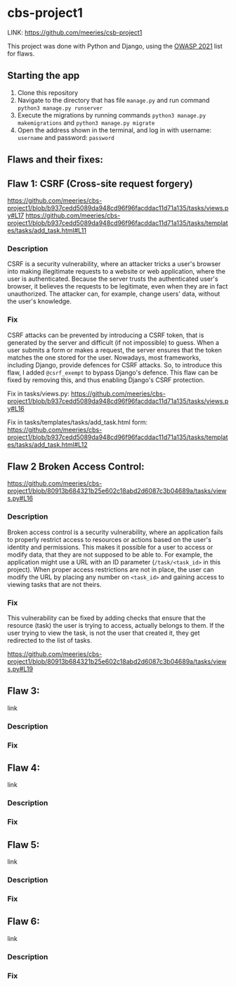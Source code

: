 # cbs-project1
LINK: https://github.com/meeries/csb-project1

This project was done with Python and Django, using the [OWASP 2021](https://owasp.org/www-project-top-ten/) list for flaws.

## Starting the app

1. Clone this repository
2. Navigate to the directory that has file ```manage.py``` and run command ```python3 manage.py runserver```
3. Execute the migrations by running commands ```python3 manage.py makemigrations```
   and ```python3 manage.py migrate```
4. Open the address shown in the terminal, and log in with username: ```username``` and password: ```password```

## Flaws and their fixes:

## Flaw 1: CSRF (Cross-site request forgery)
https://github.com/meeries/cbs-project1/blob/b937cedd5089da948cd96f96facddac11d71a135/tasks/views.py#L17
https://github.com/meeries/cbs-project1/blob/b937cedd5089da948cd96f96facddac11d71a135/tasks/templates/tasks/add_task.html#L11

### Description
CSRF is a security vulnerability, where an attacker tricks a user's browser into making illegitimate requests to a website or web application, where the user is authenticated. Because the server trusts the authenticated user's browser, it believes the requests to be legitimate, even when they are in fact unauthorized. The attacker can, for example, change users' data, without the user's knowledge.

### Fix
CSRF attacks can be prevented by introducing a CSRF token, that is generated by the server and difficult (if not impossible) to guess. When a user submits a form or makes a request, the server ensures that the token matches the one stored for the user. Nowadays, most frameworks, including Django, provide defences for CSRF attacks. So, to introduce this flaw, I added ```@csrf_exempt``` to bypass Django's defence. This flaw can be fixed by removing this, and thus enabling Django's CSRF protection.

Fix in tasks/views.py: https://github.com/meeries/cbs-project1/blob/b937cedd5089da948cd96f96facddac11d71a135/tasks/views.py#L16

Fix in tasks/templates/tasks/add_task.html form: https://github.com/meeries/cbs-project1/blob/b937cedd5089da948cd96f96facddac11d71a135/tasks/templates/tasks/add_task.html#L12

## Flaw 2 Broken Access Control:
https://github.com/meeries/cbs-project1/blob/80913b684321b25e602c18abd2d6087c3b04689a/tasks/views.py#L16

### Description
Broken access control is a security vulnerability, where an application fails to properly restrict access to resources or actions based on the user's identity and permissions. This makes it possible for a user to access or modify data, that they are not supposed to be able to.
For example, the application might use a URL with an ID parameter (```/task/<task_id>``` in this project). When proper access restrictions are not in place, the user can modify the URL by placing any number on ```<task_id>``` and gaining access to viewing tasks that are not theirs.

### Fix
This vulnerability can be fixed by adding checks that ensure that the resource (task) the user is trying to access, actually belongs to them. If the user trying to view the task, is not the user that created it, they get redirected to the list of tasks.

https://github.com/meeries/cbs-project1/blob/80913b684321b25e602c18abd2d6087c3b04689a/tasks/views.py#L19

## Flaw 3: 
link
### Description
### Fix

## Flaw 4: 
link
### Description
### Fix

## Flaw 5: 
link
### Description
### Fix

## Flaw 6: 
link
### Description
### Fix
